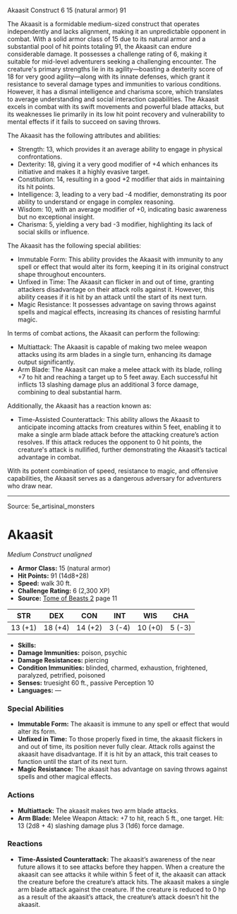 <MonsterName/>Akaasit</MonsterName>
<CreatureType/>Construct</CreatureType>
<CR/>6</CR>
<AC/>15 (natural armor)</AC>
<HP/>91</HP>
<summary>The Akaasit is a formidable medium-sized construct that operates independently and lacks alignment, making it an unpredictable opponent in combat. With a solid armor class of 15 due to its natural armor and a substantial pool of hit points totaling 91, the Akaasit can endure considerable damage. It possesses a challenge rating of 6, making it suitable for mid-level adventurers seeking a challenging encounter. The creature's primary strengths lie in its agility—boasting a dexterity score of 18 for very good agility—along with its innate defenses, which grant it resistance to several damage types and immunities to various conditions. However, it has a dismal intelligence and charisma score, which translates to average understanding and social interaction capabilities. The Akaasit excels in combat with its swift movements and powerful blade attacks, but its weaknesses lie primarily in its low hit point recovery and vulnerability to mental effects if it fails to succeed on saving throws.</summary>

<detail>

The Akaasit has the following attributes and abilities:
- Strength: 13, which provides it an average ability to engage in physical confrontations.
- Dexterity: 18, giving it a very good modifier of +4 which enhances its initiative and makes it a highly evasive target.
- Constitution: 14, resulting in a good +2 modifier that aids in maintaining its hit points.
- Intelligence: 3, leading to a very bad -4 modifier, demonstrating its poor ability to understand or engage in complex reasoning.
- Wisdom: 10, with an average modifier of +0, indicating basic awareness but no exceptional insight.
- Charisma: 5, yielding a very bad -3 modifier, highlighting its lack of social skills or influence.

The Akaasit has the following special abilities:
- Immutable Form: This ability provides the Akaasit with immunity to any spell or effect that would alter its form, keeping it in its original construct shape throughout encounters.
- Unfixed in Time: The Akaasit can flicker in and out of time, granting attackers disadvantage on their attack rolls against it. However, this ability ceases if it is hit by an attack until the start of its next turn.
- Magic Resistance: It possesses advantage on saving throws against spells and magical effects, increasing its chances of resisting harmful magic.

In terms of combat actions, the Akaasit can perform the following:
- Multiattack: The Akaasit is capable of making two melee weapon attacks using its arm blades in a single turn, enhancing its damage output significantly.
- Arm Blade: The Akaasit can make a melee attack with its blade, rolling +7 to hit and reaching a target up to 5 feet away. Each successful hit inflicts 13 slashing damage plus an additional 3 force damage, combining to deal substantial harm.

Additionally, the Akaasit has a reaction known as:
- Time-Assisted Counterattack: This ability allows the Akaasit to anticipate incoming attacks from creatures within 5 feet, enabling it to make a single arm blade attack before the attacking creature’s action resolves. If this attack reduces the opponent to 0 hit points, the creature's attack is nullified, further demonstrating the Akaasit’s tactical advantage in combat.

With its potent combination of speed, resistance to magic, and offensive capabilities, the Akaasit serves as a dangerous adversary for adventurers who draw near.</detail>



---

Source: 5e_artisinal_monsters

# Akaasit

*Medium* *Construct* *unaligned*

- **Armor Class:** 15 (natural armor)
- **Hit Points:** 91 (14d8+28)
- **Speed:** walk 30 ft.
- **Challenge Rating:** 6 (2,300 XP)
- **Source:** [Tome of Beasts 2](https://koboldpress.com/kpstore/product/tome-of-beasts-2-for-5th-edition) page 11

| STR | DEX | CON | INT | WIS | CHA |
| --- | --- | --- | --- | --- | --- |
| 13 (+1) | 18 (+4) | 14 (+2) | 3 (-4) | 10 (+0) | 5 (-3) |

- **Skills:** 
- **Damage Immunities:** poison, psychic
- **Damage Resistances:** piercing
- **Condition Immunities:** blinded, charmed, exhaustion, frightened, paralyzed, petrified, poisoned
- **Senses:** truesight 60 ft., passive Perception 10
- **Languages:** —

### Special Abilities

- **Immutable Form:** The akaasit is immune to any spell or effect that would alter its form.
- **Unfixed in Time:** To those properly fixed in time, the akaasit flickers in and out of time, its position never fully clear. Attack rolls against the akaasit have disadvantage. If it is hit by an attack, this trait ceases to function until the start of its next turn.
- **Magic Resistance:** The akaasit has advantage on saving throws against spells and other magical effects.

### Actions

- **Multiattack:** The akaasit makes two arm blade attacks.
- **Arm Blade:** Melee Weapon Attack: +7 to hit, reach 5 ft., one target. Hit: 13 (2d8 + 4) slashing damage plus 3 (1d6) force damage.

### Reactions

- **Time-Assisted Counterattack:** The akaasit’s awareness of the near future allows it to see attacks before they happen. When a creature the akaasit can see attacks it while within 5 feet of it, the akaasit can attack the creature before the creature’s attack hits. The akaasit makes a single arm blade attack against the creature. If the creature is reduced to 0 hp as a result of the akaasit’s attack, the creature’s attack doesn’t hit the akaasit.




